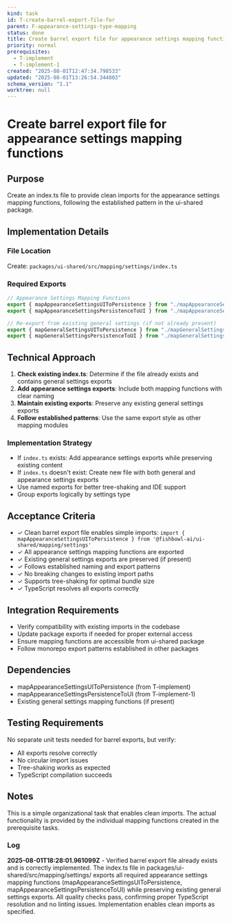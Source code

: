 ```yaml
---
kind: task
id: T-create-barrel-export-file-for
parent: F-appearance-settings-type-mapping
status: done
title: Create barrel export file for appearance settings mapping functions
priority: normal
prerequisites:
  - T-implement
  - T-implement-1
created: "2025-08-01T12:47:34.798533"
updated: "2025-08-01T13:26:54.344803"
schema_version: "1.1"
worktree: null
---
```


# Create barrel export file for appearance settings mapping functions

## Purpose

Create an index.ts file to provide clean imports for the appearance settings mapping functions, following the established pattern in the ui-shared package.

## Implementation Details

### File Location

Create: `packages/ui-shared/src/mapping/settings/index.ts`

### Required Exports

```typescript
// Appearance Settings Mapping Functions
export { mapAppearanceSettingsUIToPersistence } from "./mapAppearanceSettingsUIToPersistence";
export { mapAppearanceSettingsPersistenceToUI } from "./mapAppearanceSettingsPersistenceToUI";

// Re-export from existing general settings (if not already present)
export { mapGeneralSettingsUIToPersistence } from "./mapGeneralSettingsUIToPersistence";
export { mapGeneralSettingsPersistenceToUI } from "./mapGeneralSettingsPersistenceToUI";
```

## Technical Approach

1. **Check existing index.ts**: Determine if the file already exists and contains general settings exports
2. **Add appearance settings exports**: Include both mapping functions with clear naming
3. **Maintain existing exports**: Preserve any existing general settings exports
4. **Follow established patterns**: Use the same export style as other mapping modules

### Implementation Strategy

- If `index.ts` exists: Add appearance settings exports while preserving existing content
- If `index.ts` doesn't exist: Create new file with both general and appearance settings exports
- Use named exports for better tree-shaking and IDE support
- Group exports logically by settings type

## Acceptance Criteria

- ✓ Clean barrel export file enables simple imports: `import { mapAppearanceSettingsUIToPersistence } from '@fishbowl-ai/ui-shared/mapping/settings'`
- ✓ All appearance settings mapping functions are exported
- ✓ Existing general settings exports are preserved (if present)
- ✓ Follows established naming and export patterns
- ✓ No breaking changes to existing import paths
- ✓ Supports tree-shaking for optimal bundle size
- ✓ TypeScript resolves all exports correctly

## Integration Requirements

- Verify compatibility with existing imports in the codebase
- Update package exports if needed for proper external access
- Ensure mapping functions are accessible from ui-shared package
- Follow monorepo export patterns established in other packages

## Dependencies

- mapAppearanceSettingsUIToPersistence (from T-implement)
- mapAppearanceSettingsPersistenceToUI (from T-implement-1)
- Existing general settings mapping functions (if present)

## Testing Requirements

No separate unit tests needed for barrel exports, but verify:

- All exports resolve correctly
- No circular import issues
- Tree-shaking works as expected
- TypeScript compilation succeeds

## Notes

This is a simple organizational task that enables clean imports. The actual functionality is provided by the individual mapping functions created in the prerequisite tasks.

### Log

**2025-08-01T18:28:01.961099Z** - Verified barrel export file already exists and is correctly implemented. The index.ts file in packages/ui-shared/src/mapping/settings/ exports all required appearance settings mapping functions (mapAppearanceSettingsUIToPersistence, mapAppearanceSettingsPersistenceToUI) while preserving existing general settings exports. All quality checks pass, confirming proper TypeScript resolution and no linting issues. Implementation enables clean imports as specified.
